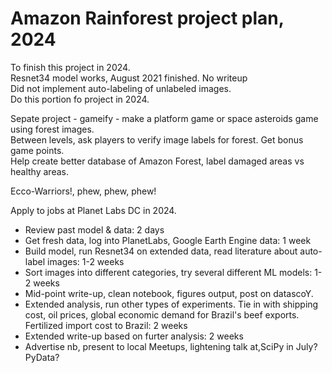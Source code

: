 # Amazon Rainforest project plan, 2024  

To finish this project in 2024.  
Resnet34 model works, August 2021 finished. No writeup   
Did not implement auto-labeling of unlabeled images.  
Do this portion fo project in 2024.  

Sepate project - gameify - make a platform game or space asteroids game using forest images.  
Between levels, ask players to verify image labels for forest. Get bonus game points.  
Help create better database of Amazon Forest, label damaged areas vs healthy areas.  

Ecco-Warriors!, phew, phew, phew!   

Apply to jobs at Planet Labs DC in 2024.  

 * Review past model & data: 2 days  
 * Get fresh data, log into PlanetLabs, Google Earth Engine data: 1 week     
 * Build model, run Resnet34 on extended data, read literature about auto-label images: 1-2 weeks
 * Sort images into different categories, try several different ML models: 1-2 weeks
 * Mid-point write-up, clean notebook, figures output, post on datascoY.
 * Extended analysis, run other types of experiments. Tie in with shipping cost, oil prices, global economic demand for Brazil's beef exports. Fertilized import cost to Brazil: 2 weeks   
 * Extended write-up based on furter analysis: 2 weeks
 * Advertise nb, present to local Meetups, lightening talk at,SciPy in July? PyData?


